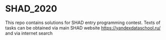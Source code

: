 # SHAD_2020
This repo contains solutions for SHAD entry programming contest. Texts of tasks can be obtained via main SHAD website https://yandexdataschool.ru/ and via internet search
